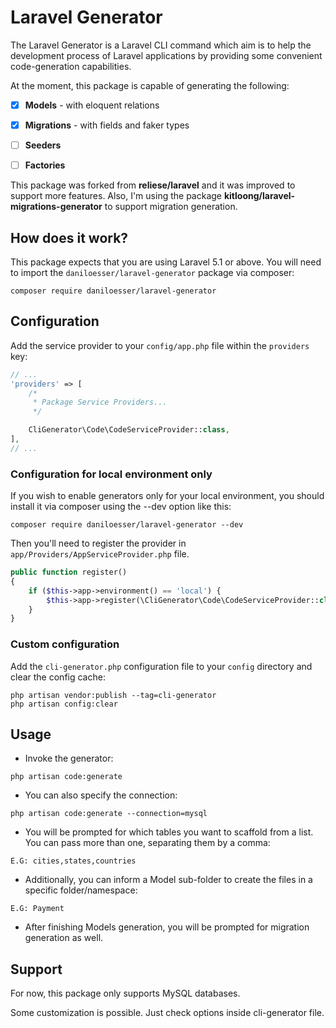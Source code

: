 # Laravel Generator


The Laravel Generator is a Laravel CLI command which aim is 
to help the development process of Laravel applications by 
providing some convenient code-generation capabilities.

At the moment, this package is capable of generating the following:
- [x] **Models** - with eloquent relations
- [x] **Migrations** - with fields and faker types
- [ ] **Seeders** 
- [ ] **Factories** 



This package was forked from **reliese/laravel** and it was improved to support more features.
Also, I'm using the package **kitloong/laravel-migrations-generator** to support migration generation. 

## How does it work?

This package expects that you are using Laravel 5.1 or above.
You will need to import the `daniloesser/laravel-generator` package via composer:

```shell
composer require daniloesser/laravel-generator
```

## Configuration

Add the service provider to your `config/app.php` file within the `providers` key:

```php
// ...
'providers' => [
    /*
     * Package Service Providers...
     */

    CliGenerator\Code\CodeServiceProvider::class,
],
// ...
```
### Configuration for local environment only

If you wish to enable generators only for your local environment, you should install it via composer using the --dev option like this:

```shell
composer require daniloesser/laravel-generator --dev
```

Then you'll need to register the provider in `app/Providers/AppServiceProvider.php` file.

```php
public function register()
{
    if ($this->app->environment() == 'local') {
        $this->app->register(\CliGenerator\Code\CodeServiceProvider::class);
    }
}
```

### Custom configuration



Add the `cli-generator.php` configuration file to your `config` directory and clear the config cache:

```shell
php artisan vendor:publish --tag=cli-generator
php artisan config:clear
```

## Usage

- Invoke the generator:

```shell
php artisan code:generate
```

- You can also specify the connection:

```shell
php artisan code:generate --connection=mysql
```

- You will be prompted for which tables you want to scaffold from a list. You can pass more than one, separating them by a comma:

```shell
E.G: cities,states,countries
```

- Additionally, you can inform a Model sub-folder to create the files in a specific folder/namespace:

```shell
E.G: Payment
```

- After finishing Models generation, you will be prompted for migration generation as well.


## Support

For now, this package only supports MySQL databases.

Some customization is possible. Just check options inside cli-generator file.



